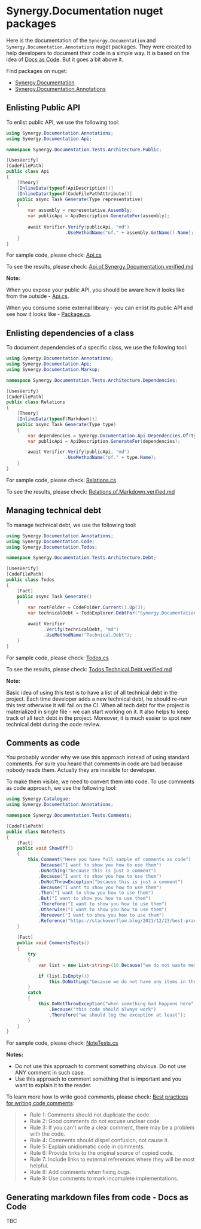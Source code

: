 <!-- WARNING: Generated file. Do NOT modify it manually -->

# Synergy.Documentation nuget packages

Here is the documentation of the `Synergy.Documentation` and `Synergy.Documentation.Annotations` nuget packages.
They were created to help developers to document their code in a simple way.
It is based on the idea of [Docs as Code](https://www.writethedocs.org/guide/docs-as-code/).
But it goes a bit above it.

Find packages on nuget: 
- [Synergy.Documentation](https://www.nuget.org/packages/Synergy.Documentation/)
- [Synergy.Documentation.Annotations](https://www.nuget.org/packages/Synergy.Documentation.Annotations/)

## Enlisting Public API

To enlist public API, we use the following tool:

```csharp
using Synergy.Documentation.Annotations;
using Synergy.Documentation.Api;

namespace Synergy.Documentation.Tests.Architecture.Public;

[UsesVerify]
[CodeFilePath]
public class Api
{
    [Theory]
    [InlineData(typeof(ApiDescription))]
    [InlineData(typeof(CodeFilePathAttribute))]
    public async Task Generate(Type representative)
    {
        var assembly = representative.Assembly;
        var publicApi = ApiDescription.GenerateFor(assembly);
        
        await Verifier.Verify(publicApi, "md")
                      .UseMethodName("of." + assembly.GetName().Name);
    }
}
```

For sample code, please check: [Api.cs](Synergy.Documentation.Tests/Architecture/Public/Api.cs)

To see the results, please check: [Api.of.Synergy.Documentation.verified.md](Synergy.Documentation.Tests/Architecture/Public/Api.of.Synergy.Documentation.verified.md)

**Note:**

When you expose your public API, you should be aware how it looks like from the outside - [Api.cs](Synergy.Documentation.Tests/Architecture/Public/Api.cs).

When you consume some external library - you can enlist its public API and see how it looks like - [Package.cs](Synergy.Documentation.Tests/Architecture/Public/Package.cs).

## Enlisting dependencies of a class

To document dependencies of a specific class, we use the following tool:

```csharp
using Synergy.Documentation.Annotations;
using Synergy.Documentation.Api;
using Synergy.Documentation.Markup;

namespace Synergy.Documentation.Tests.Architecture.Dependencies;

[UsesVerify]
[CodeFilePath]
public class Relations
{
    [Theory]
    [InlineData(typeof(Markdown))]
    public async Task Generate(Type type)
    {
        var dependencies = Synergy.Documentation.Api.Dependencies.Of(type, includeNested: true);
        var publicApi = ApiDescription.GenerateFor(dependencies);

        await Verifier.Verify(publicApi, "md")
                      .UseMethodName("of." + type.Name);
    }
}
```

For sample code, please check: [Relations.cs](Synergy.Documentation.Tests/Architecture/Dependencies/Relations.cs)

To see the results, please check: [Relations.of.Markdown.verified.md](Synergy.Documentation.Tests/Architecture/Dependencies/Relations.of.Markdown.verified.md)

## Managing technical debt

To manage technical debt, we use the following tool:

```csharp
using Synergy.Documentation.Annotations;
using Synergy.Documentation.Code;
using Synergy.Documentation.Todos;

namespace Synergy.Documentation.Tests.Architecture.Debt;

[UsesVerify]
[CodeFilePath]
public class Todos
{
    [Fact]
    public async Task Generate()
    {
        var rootFolder = CodeFolder.Current().Up(3);
        var technicalDebt = TodoExplorer.DebtFor("Synergy.Documentation", rootFolder);

        await Verifier
              .Verify(technicalDebt, "md")
              .UseMethodName("Technical.Debt");
    }
}
```

For sample code, please check: [Todos.cs](Synergy.Documentation.Tests/Architecture/Debt/Todos.cs)

To see the results, please check: [Todos.Technical.Debt.verified.md](Synergy.Documentation.Tests/Architecture/Debt/Todos.Technical.Debt.verified.md)

**Note:** 

Basic idea of using this test is to have a list of all technical debt in the project.
Each time developer adds a new technical debt, he should re-run this test otherwise it will fail on the CI.
When all tech debt for the project is materialized in single file - we can start working on it.
It also helps to keep track of all tech debt in the project.
Moreover, it is much easier to spot new technical debt during the code review.

## Comments as code

You probably wonder why we use this approach instead of using standard comments.
For sure you heard that comments in code are bad because nobody reads them.
Actually they are invisible for developer.

To make them visible, we need to convert them into code.
To use comments as code approach, we use the following tool:

```csharp
using Synergy.Catalogue;
using Synergy.Documentation.Annotations;

namespace Synergy.Documentation.Tests.Comments;

[CodeFilePath]
public class NoteTests
{
    [Fact]
    public void ShowOff()
    {
        this.Comment("Here you have full sample of comments as code")
            .Because("I want to show you how to use them")
            .DoNothing("because this is just a comment")
            .Because("I want to show you how to use them")
            .DoNotThrowException("because this is just a comment")
            .Because("I want to show you how to use them")
            .Then("I want to show you how to use them")
            .But("I want to show you how to use them")
            .Therefore("I want to show you how to use them")
            .Otherwise("I want to show you how to use them")
            .Moreover("I want to show you how to use them")
            .Reference("https://stackoverflow.blog/2021/12/23/best-practices-for-writing-code-comments/");
    }
    
    [Fact]
    public void CommentsTests()
    {
        try
        {
            var list = new List<string>(10.Because("we do not waste memory when we know exact size of the list"));

            if (list.IsEmpty())
                this.DoNothing("because we do not have any items in the list");
        }
        catch
        {
            this.DoNotThrowException("when something bad happens here")
                .Because("this code should always work")
                .Therefore("we should log the exception at least");
        }
    }
}
```

For sample code, please check: [NoteTests.cs](Synergy.Documentation.Tests/Comments/NoteTests.cs)

**Notes:** 

- Do not use this approach to comment something obvious. Do not use ANY comment in such case.
- Use this approach to comment something that is important and you want to explain it to the reader.

To learn more how to write good comments, please check: [Best practices for writing code comments](https://stackoverflow.blog/2021/12/23/best-practices-for-writing-code-comments/):
> - Rule 1: Comments should not duplicate the code.
> - Rule 2: Good comments do not excuse unclear code.
> - Rule 3: If you can't write a clear comment, there may be a problem with the code.
> - Rule 4: Comments should dispel confusion, not cause it.
> - Rule 5: Explain unidiomatic code in comments.
> - Rule 6: Provide links to the original source of copied code.
> - Rule 7: Include links to external references where they will be most helpful.
> - Rule 8: Add comments when fixing bugs.
> - Rule 9: Use comments to mark incomplete implementations.

## Generating markdown files from code - Docs as Code

TBC

[//]: # (TODO Write the documentation of Markdown class usage)


